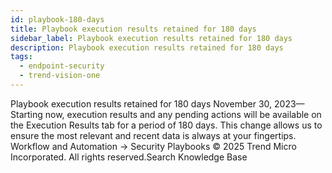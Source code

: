 ```yaml
---
id: playbook-180-days
title: Playbook execution results retained for 180 days
sidebar_label: Playbook execution results retained for 180 days
description: Playbook execution results retained for 180 days
tags:
  - endpoint-security
  - trend-vision-one
---
```


 Playbook execution results retained for 180 days November 30, 2023—Starting now, execution results and any pending actions will be available on the Execution Results tab for a period of 180 days. This change allows us to ensure the most relevant and recent data is always at your fingertips. Workflow and Automation → Security Playbooks © 2025 Trend Micro Incorporated. All rights reserved.Search Knowledge Base